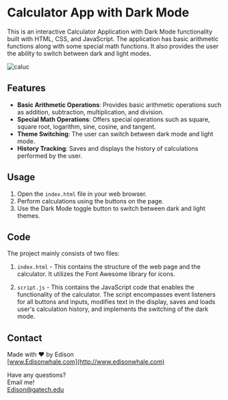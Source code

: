 # Calculator App with Dark Mode

This is an interactive Calculator Application with Dark Mode functionality built with HTML, CSS, and JavaScript. The application has basic arithmetic functions along with some special math functions. It also provides the user the ability to switch between dark and light modes.



![caluc](https://github.com/EdisonWhale/Personal_Pratice_Small_Projects/assets/103423072/4a4122b3-0510-4acf-af2e-6750ae51629c)

## Features

- **Basic Arithmetic Operations**: Provides basic arithmetic operations such as addition, subtraction, multiplication, and division.
- **Special Math Operations**: Offers special operations such as square, square root, logarithm, sine, cosine, and tangent.
- **Theme Switching**: The user can switch between dark mode and light mode.
- **History Tracking**: Saves and displays the history of calculations performed by the user.

## Usage

1. Open the `index.html` file in your web browser.
2. Perform calculations using the buttons on the page.
3. Use the Dark Mode toggle button to switch between dark and light themes.

## Code

The project mainly consists of two files:

1. `index.html` - This contains the structure of the web page and the calculator. It utilizes the Font Awesome library for icons.

2. `script.js` - This contains the JavaScript code that enables the functionality of the calculator. The script encompasses event listeners for all buttons and inputs, modifies text in the display, saves and loads user's calculation history, and implements the switching of the dark mode.

## Contact


Made with ❤️ by Edison  
[www.Edisonwhale.com](http://www.edisonwhale.com)

Have any questions?  
Email me!  
Edison@gatech.edu
